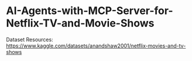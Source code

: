 # AI-Agents-with-MCP-Server-for-Netflix-TV-and-Movie-Shows

Dataset Resources: https://www.kaggle.com/datasets/anandshaw2001/netflix-movies-and-tv-shows
